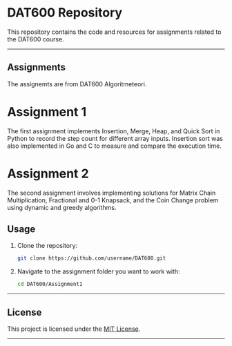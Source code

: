 # DAT600 Repository
This repository contains the code and resources for assignments related to the DAT600 course.

---

## Assignments
The assignemts are from DAT600 Algoritmeteori.

 # Assignment 1
   The first assignment implements Insertion, Merge, Heap, and Quick Sort in Python to
record the step count for different array inputs. Insertion sort was also implemented in Go and C to
measure and compare the execution time.
 # Assignment 2
   The second assignment involves implementing solutions for Matrix Chain Multiplication, Fractional and 0-1 Knapsack, and the Coin Change problem using dynamic and greedy algorithms.
## Usage

1. Clone the repository:
   ```bash
   git clone https://github.com/username/DAT600.git
   ```

2. Navigate to the assignment folder you want to work with:
   ```bash
   cd DAT600/Assignment1
   ```

---

## License

This project is licensed under the [MIT License](LICENSE).

---

